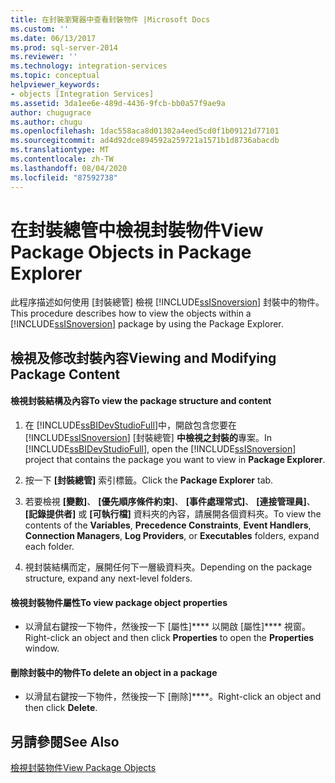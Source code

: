 ```yaml
---
title: 在封裝瀏覽器中查看封裝物件 |Microsoft Docs
ms.custom: ''
ms.date: 06/13/2017
ms.prod: sql-server-2014
ms.reviewer: ''
ms.technology: integration-services
ms.topic: conceptual
helpviewer_keywords:
- objects [Integration Services]
ms.assetid: 3da1ee6e-489d-4436-9fcb-bb0a57f9ae9a
author: chugugrace
ms.author: chugu
ms.openlocfilehash: 1dac558aca8d01302a4eed5cd0f1b09121d77101
ms.sourcegitcommit: ad4d92dce894592a259721a1571b1d8736abacdb
ms.translationtype: MT
ms.contentlocale: zh-TW
ms.lasthandoff: 08/04/2020
ms.locfileid: "87592738"
---
```

# <a name="view-package-objects-in-package-explorer"></a><span data-ttu-id="8ac43-102">在封裝總管中檢視封裝物件</span><span class="sxs-lookup"><span data-stu-id="8ac43-102">View Package Objects in Package Explorer</span></span>
  <span data-ttu-id="8ac43-103">此程序描述如何使用 [封裝總管] 檢視 [!INCLUDE[ssISnoversion](../includes/ssisnoversion-md.md)] 封裝中的物件。</span><span class="sxs-lookup"><span data-stu-id="8ac43-103">This procedure describes how to view the objects within a [!INCLUDE[ssISnoversion](../includes/ssisnoversion-md.md)] package by using the Package Explorer.</span></span>  
  
## <a name="viewing-and-modifying-package-content"></a><span data-ttu-id="8ac43-104">檢視及修改封裝內容</span><span class="sxs-lookup"><span data-stu-id="8ac43-104">Viewing and Modifying Package Content</span></span>  
  
#### <a name="to-view-the-package-structure-and-content"></a><span data-ttu-id="8ac43-105">檢視封裝結構及內容</span><span class="sxs-lookup"><span data-stu-id="8ac43-105">To view the package structure and content</span></span>  
  
1.  <span data-ttu-id="8ac43-106">在 [!INCLUDE[ssBIDevStudioFull](../includes/ssbidevstudiofull-md.md)]中，開啟包含您要在 [!INCLUDE[ssISnoversion](../includes/ssisnoversion-md.md)] [封裝總管] **中檢視之封裝的**專案。</span><span class="sxs-lookup"><span data-stu-id="8ac43-106">In [!INCLUDE[ssBIDevStudioFull](../includes/ssbidevstudiofull-md.md)], open the [!INCLUDE[ssISnoversion](../includes/ssisnoversion-md.md)] project that contains the package you want to view in **Package Explorer**.</span></span>  
  
2.  <span data-ttu-id="8ac43-107">按一下 **[封裝總管]** 索引標籤。</span><span class="sxs-lookup"><span data-stu-id="8ac43-107">Click the **Package Explorer** tab.</span></span>  
  
3.  <span data-ttu-id="8ac43-108">若要檢視 **[變數]**、 **[優先順序條件約束]**、 **[事件處理常式]**、 **[連接管理員]**、 **[記錄提供者]** 或 **[可執行檔]** 資料夾的內容，請展開各個資料夾。</span><span class="sxs-lookup"><span data-stu-id="8ac43-108">To view the contents of the **Variables**, **Precedence Constraints**, **Event Handlers**, **Connection Managers**, **Log Providers**, or **Executables** folders, expand each folder.</span></span>  
  
4.  <span data-ttu-id="8ac43-109">視封裝結構而定，展開任何下一層級資料夾。</span><span class="sxs-lookup"><span data-stu-id="8ac43-109">Depending on the package structure, expand any next-level folders.</span></span>  
  
#### <a name="to-view-package-object-properties"></a><span data-ttu-id="8ac43-110">檢視封裝物件屬性</span><span class="sxs-lookup"><span data-stu-id="8ac43-110">To view package object properties</span></span>  
  
-   <span data-ttu-id="8ac43-111">以滑鼠右鍵按一下物件，然後按一下 [屬性]\*\*\*\* 以開啟 [屬性]\*\*\*\* 視窗。</span><span class="sxs-lookup"><span data-stu-id="8ac43-111">Right-click an object and then click **Properties** to open the **Properties** window.</span></span>  
  
#### <a name="to-delete-an-object-in-a-package"></a><span data-ttu-id="8ac43-112">刪除封裝中的物件</span><span class="sxs-lookup"><span data-stu-id="8ac43-112">To delete an object in a package</span></span>  
  
-   <span data-ttu-id="8ac43-113">以滑鼠右鍵按一下物件，然後按一下 [刪除]\*\*\*\*。</span><span class="sxs-lookup"><span data-stu-id="8ac43-113">Right-click an object and then click **Delete**.</span></span>  
  
## <a name="see-also"></a><span data-ttu-id="8ac43-114">另請參閱</span><span class="sxs-lookup"><span data-stu-id="8ac43-114">See Also</span></span>  
 [<span data-ttu-id="8ac43-115">檢視封裝物件</span><span class="sxs-lookup"><span data-stu-id="8ac43-115">View Package Objects</span></span>](view-package-objects.md)  
  
  
